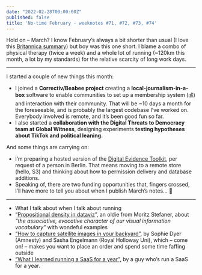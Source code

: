 ```yaml
---
date: "2022-02-28T00:00:00Z"
published: false
title: 'No-time February - weeknotes #71, #72, #73, #74'
---
```


Hold on – March? I know February’s always a bit shorter than usual (I love this [Britannica summary](https://www.britannica.com/story/why-are-there-only-28-days-in-february)) but boy was this one short. I blame a combo of physical therapy (twice a week) and a whole lot of running (~120km this month, a lot by my standards) for the relative scarcity of long work days. 

---

I started a couple of new things this month:

- I joined a **Correctiv/Beabee project** creating a **local-journalism-in-a-box** software to enable communities to set up a membership system (💰) and interaction with their community. That will be ~10 days a month for the foreseeable, and is probably the largest codebase I’ve worked on. Everybody involved is remote, and it’s been good fun so far.
- I also started a **collaboration with the Digital Threats to Democracy team at Global Witness**, designing experiments **testing hypotheses about TikTok and political leaning.**

And some things are carrying on:

- I’m preparing a hosted version of the [Digital Evidence Toolkit](https://digitalevidencetoolkit.org/), per request of a person in Berlin. That means moving to a remote store (hello, S3) and thinking about how to permission delivery and database additions.
- Speaking of, there are two funding opportunities that, fingers crossed, I’ll have more to tell you about when I publish March’s notes... 🤞

---

- What I talk about when I talk about running
- “[Propositional density in dataviz](http://well-formed-data.net/archives/495/propositional-density-in-visualization)”, an oldie from Moritz Stefaner, about *“the associative, evocative character of our visual information vocabulary”* with wondeful examples
- [“How to capture satellite images in your backyard”](https://theconversation.com/how-to-capture-satellite-images-in-your-backyard-and-contribute-to-a-snapshot-of-the-climate-crisis-167327), by Sophie Dyer (Amnesty) and Sasha Engelmann (Royal Holloway Uni), which – come on! – makes you want to place an order and spend some time faffing outside
- [“What I learned running a SaaS for a year”,](https://onlineornot.com/what-learned-running-saas-for-year) by a guy who’s run a SaaS for a year.
